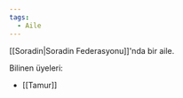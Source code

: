 ```yaml
---  
tags:  
  - Aile  
---  
```

[[Soradin|Soradin Federasyonu]]'nda bir aile.  
  
Bilinen üyeleri:  
- [[Tamur]]